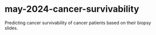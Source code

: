 # may-2024-cancer-survivability
Predicting cancer survivability of cancer patients based on their biopsy slides.
